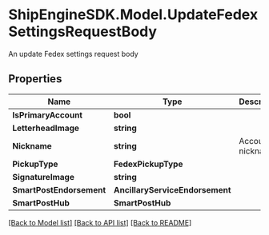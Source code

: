 # ShipEngineSDK.Model.UpdateFedexSettingsRequestBody
An update Fedex settings request body

## Properties

Name | Type | Description | Notes
------------ | ------------- | ------------- | -------------
**IsPrimaryAccount** | **bool** |  | [optional] 
**LetterheadImage** | **string** |  | [optional] 
**Nickname** | **string** | Account nickname | [optional] 
**PickupType** | **FedexPickupType** |  | [optional] 
**SignatureImage** | **string** |  | [optional] 
**SmartPostEndorsement** | **AncillaryServiceEndorsement** |  | [optional] 
**SmartPostHub** | **SmartPostHub** |  | [optional] 

[[Back to Model list]](../../README.md#documentation-for-models) [[Back to API list]](../../README.md#documentation-for-api-endpoints) [[Back to README]](../../README.md)

